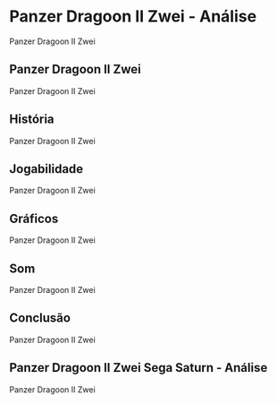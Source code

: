 ---
---

# Panzer Dragoon II Zwei - Análise

Panzer Dragoon II Zwei

## Panzer Dragoon II Zwei

Panzer Dragoon II Zwei

## História

Panzer Dragoon II Zwei

## Jogabilidade

Panzer Dragoon II Zwei

## Gráficos

Panzer Dragoon II Zwei

## Som

Panzer Dragoon II Zwei

## Conclusão

Panzer Dragoon II Zwei

## Panzer Dragoon II Zwei Sega Saturn - Análise

Panzer Dragoon II Zwei
